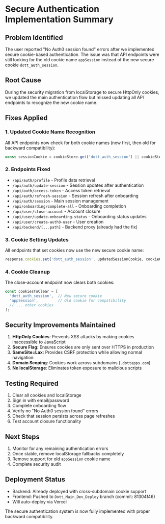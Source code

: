 # Secure Authentication Implementation Summary

## Problem Identified
The user reported "No Auth0 session found" errors after we implemented secure cookie-based authentication. The issue was that API endpoints were still looking for the old cookie name `appSession` instead of the new secure cookie `dott_auth_session`.

## Root Cause
During the security migration from localStorage to secure HttpOnly cookies, we updated the main authentication flow but missed updating all API endpoints to recognize the new cookie name.

## Fixes Applied

### 1. Updated Cookie Name Recognition
All API endpoints now check for both cookie names (new first, then old for backward compatibility):
```javascript
const sessionCookie = cookieStore.get('dott_auth_session') || cookieStore.get('appSession');
```

### 2. Endpoints Fixed
- `/api/auth/profile` - Profile data retrieval
- `/api/auth/update-session` - Session updates after authentication
- `/api/auth/access-token` - Access token retrieval
- `/api/auth/refresh-session` - Session refresh after onboarding
- `/api/auth/session` - Main session management
- `/api/onboarding/complete-all` - Onboarding completion
- `/api/user/close-account` - Account closure
- `/api/user/update-onboarding-status` - Onboarding status updates
- `/api/user/create-auth0-user` - User creation
- `/api/backend/[...path]` - Backend proxy (already had the fix)

### 3. Cookie Setting Updates
All endpoints that set cookies now use the new secure cookie name:
```javascript
response.cookies.set('dott_auth_session', updatedSessionCookie, cookieOptions);
```

### 4. Cookie Cleanup
The close-account endpoint now clears both cookies:
```javascript
const cookiesToClear = [
  'dott_auth_session',  // New secure cookie
  'appSession',         // Old cookie for compatibility
  // ... other cookies
];
```

## Security Improvements Maintained

1. **HttpOnly Cookies**: Prevents XSS attacks by making cookies inaccessible to JavaScript
2. **Secure Flag**: Ensures cookies are only sent over HTTPS in production
3. **SameSite=Lax**: Provides CSRF protection while allowing normal navigation
4. **Domain Scoping**: Cookies work across subdomains (`.dottapps.com`)
5. **No localStorage**: Eliminates token exposure to malicious scripts

## Testing Required

1. Clear all cookies and localStorage
2. Sign in with email/password
3. Complete onboarding flow
4. Verify no "No Auth0 session found" errors
5. Check that session persists across page refreshes
6. Test account closure functionality

## Next Steps

1. Monitor for any remaining authentication errors
2. Once stable, remove localStorage fallbacks completely
3. Remove support for old `appSession` cookie name
4. Complete security audit

## Deployment Status
- Backend: Already deployed with cross-subdomain cookie support
- Frontend: Pushed to `Dott_Main_Dev_Deploy` branch (commit: 81304f46)
- Will auto-deploy via Vercel

The secure authentication system is now fully implemented with proper backward compatibility.